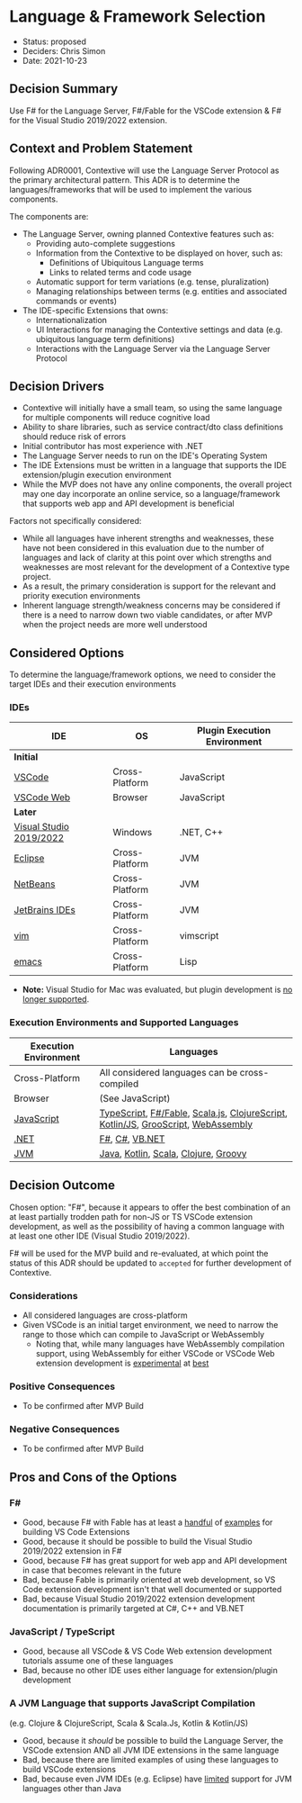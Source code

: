 # Language & Framework Selection 

* Status: proposed
* Deciders: Chris Simon
* Date: 2021-10-23

## Decision Summary

Use F# for the Language Server, F#/Fable for the VSCode extension & F# for the Visual Studio 2019/2022 extension.

## Context and Problem Statement

Following ADR0001, Contextive will use the Language Server Protocol as the primary architectural pattern.  This ADR is to determine the languages/frameworks that will be used to implement the various components.

The components are:
* The Language Server, owning planned Contextive features such as:
  * Providing auto-complete suggestions
  * Information from the Contextive to be displayed on hover, such as:
    * Definitions of Ubiquitous Language terms
    * Links to related terms and code usage
  * Automatic support for term variations (e.g. tense, pluralization)
  * Managing relationships between terms (e.g. entities and associated commands or events)
* The IDE-specific Extensions that owns:
  * Internationalization
  * UI Interactions for managing the Contextive settings and data (e.g. ubiquitous language term definitions)
  * Interactions with the Language Server via the Language Server Protocol

## Decision Drivers

* Contextive will initially have a small team, so using the same language for multiple components will reduce cognitive load
* Ability to share libraries, such as service contract/dto class definitions should reduce risk of errors
* Initial contributor has most experience with .NET
* The Language Server needs to run on the IDE's Operating System
* The IDE Extensions must be written in a language that supports the IDE extension/plugin execution environment
* While the MVP does not have any online components, the overall project may one day incorporate an online service, so a language/framework that supports web app and API development is beneficial

Factors not specifically considered:
* While all languages have inherent strengths and weaknesses, these have not been considered in this evaluation due to the number of languages and lack of clarity at this point over which strengths and weaknesses are most relevant for the development of a Contextive type project.
* As a result, the primary consideration is support for the relevant and priority execution environments
* Inherent language strength/weakness concerns may be considered if there is a need to narrow down two viable candidates, or after MVP when the project needs are more well understood

## Considered Options

To determine the language/framework options, we need to consider the target IDEs and their execution environments

### IDEs

| IDE | OS | Plugin Execution Environment |
| - | - | - |
| **Initial** |
| [VSCode](https://code.visualstudio.com/api/language-extensions/language-server-extension-guide) | Cross-Platform | JavaScript 
| [VSCode Web](https://code.visualstudio.com/api/extension-guides/web-extensions#language-server-protocol-in-web-extensions) | Browser | JavaScript |
| **Later** |
| [Visual Studio 2019/2022](https://docs.microsoft.com/en-us/visualstudio/extensibility/starting-to-develop-visual-studio-extensions?view=vs-2019) | Windows | .NET, C++ |
| [Eclipse](https://projects.eclipse.org/projects/technology.lsp4e) | Cross-Platform | JVM |
| [NetBeans](https://netbeans.apache.org/tutorials/nbm-google.html) | Cross-Platform | JVM |
| [JetBrains IDEs](https://plugins.jetbrains.com/docs/intellij/getting-started.html) | Cross-Platform | JVM |
| [vim](https://learnvimscriptthehardway.stevelosh.com/) | Cross-Platform | vimscript |
| [emacs](https://spin.atomicobject.com/2016/05/27/write-emacs-package/) | Cross-Platform | Lisp |

* **Note:** Visual Studio for Mac was evaluated, but plugin development is [no longer supported](https://docs.microsoft.com/en-us/visualstudio/mac/migrate-extensions?view=vsmac-2019).

### Execution Environments and Supported Languages

| Execution Environment | Languages |
| - | - |
| Cross-Platform | All considered languages can be cross-compiled |
| Browser | (See JavaScript) |
| [JavaScript](https://www.ecma-international.org/publications-and-standards/standards/ecma-262/) | [TypeScript](https://www.typescriptlang.org/), [F#/Fable](https://fable.io), [Scala.js](https://www.scala-js.org/), [ClojureScript](https://clojurescript.org/), [Kotlin/JS](https://kotlinlang.org/docs/js-overview.html), [GrooScript](https://www.grooscript.org/), [WebAssembly](https://webassembly.org/) |
| [.NET](https://dotnet.microsoft.com/) | [F#](https://dotnet.microsoft.com/languages/fsharp), [C#](https://dotnet.microsoft.com/languages/csharp), [VB.NET](https://dotnet.microsoft.com/languages#visual-basic) |
| [JVM](https://www.oracle.com/java/technologies/java-se-glance.html)  | [Java](https://dev.java/), [Kotlin](https://kotlinlang.org), [Scala](https://www.scala-lang.org/), [Clojure](https://clojure.org/), [Groovy](https://groovy-lang.org/) |

## Decision Outcome

Chosen option: "F#", because it appears to offer the best combination of an at least partially trodden path for non-JS or TS VSCode extension development, as well as the possibility of having a common language with at least one other IDE (Visual Studio 2019/2022).

F# will be used for the MVP build and re-evaluated, at which point the status of this ADR should be updated to `accepted` for further development of Contextive.

### Considerations

* All considered languages are cross-platform
* Given VSCode is an initial target environment, we need to narrow the range to those which can compile to JavaScript or WebAssembly
  * Noting that, while many languages have WebAssembly compilation support, using WebAssembly for either VSCode or VSCode Web extension development is [experimental](https://github.com/Microsoft/vscode/issues/65559) at [best](https://john-millikin.com/extending-vscode-with-webassembly)


### Positive Consequences

* To be confirmed after MVP Build

### Negative Consequences

* To be confirmed after MVP Build

## Pros and Cons of the Options

### F#

* Good, because F# with Fable has at least a [handful](https://github.com/inosik/fable-vscode-rollup-sample) of [examples](https://github.com/LambdaFactory/fable-vscode-demo) for building VS Code Extensions
* Good, because it should be possible to build the Visual Studio 2019/2022 extension in F#
* Good, because F# has great support for web app and API development in case that becomes relevant in the future
* Bad, because Fable is primarily oriented at web development, so VS Code extension development isn't that well documented or supported
* Bad, because Visual Studio 2019/2022 extension development documentation is primarily targeted at C#, C++ and VB.NET

### JavaScript / TypeScript

* Good, because all VSCode & VS Code Web extension development tutorials assume one of these languages
* Bad, because no other IDE uses either language for extension/plugin development

### A JVM Language that supports JavaScript Compilation

(e.g. Clojure & ClojureScript, Scala & Scala.Js, Kotlin & Kotlin/JS)

* Good, because it _should_ be possible to build the Language Server, the VSCode extension AND all JVM IDE extensions in the same language
* Bad, because there are limited examples of using these languages to build VSCode extensions
* Bad, because even JVM IDEs (e.g. Eclipse) have [limited](https://stackoverflow.com/questions/58784058/using-kotlin-to-develope-an-eclipse-plugin) support for JVM languages other than Java